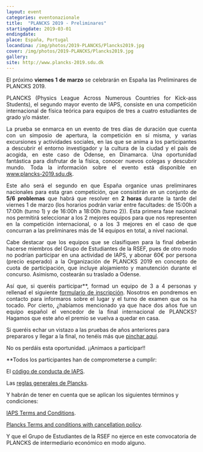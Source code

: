```yaml
---
layout: event
categories: eventonazionale
title:  "PLANCKS 2019 - Preliminares"
startingdate: 2019-03-01
endingdate: 
place: España, Portugal
locandina: /img/photos/2019-PLANCKS/Plancks2019.jpg
cover: /img/photos/2019-PLANCKS/Plancks2019.jpg
gallery:
site: http://www.plancks-2019.sdu.dk
---
```

<p style="text-align: justify;">
El próximo <strong>viernes 1 de marzo</strong> se celebrarán en España las Preliminares de PLANCKS 2019.
</p>
<p style="text-align: justify;">
PLANCKS (Physics League Across Numerous Countries for Kick-ass Students), el segundo mayor evento de IAPS, consiste en una competición internacional de física teórica para equipos de tres a cuatro estudiantes de grado y/o máster.
</p>
<p style="text-align: justify;">
La prueba se enmarca en un evento de tres días de duración que cuenta con un simposio de apertura, la competición en sí misma, y varias excursiones y actividades sociales, en las que se anima a los participantes a descubrir el entorno investigador y la cultura de la ciudad y el país de acogida, en este caso de Odense, en Dinamarca. Una oportunidad fantástica para disfrutar de la física, conocer nuevos colegas y descubrir mundo. Toda la información sobre el evento está disponible en <a href="http://www.plancks-2019.sdu.dk/">www.plancks-2019.sdu.dk</a>.
</p>
<p style="text-align: justify;">
Este año será el segundo en que España organice unas preliminares nacionales para esta gran competición, que consistirán en un conjunto de <strong>5/6 problemas</strong> que habrá que resolver en <strong>2 horas</strong> durante la tarde del viernes 1 de marzo (los horarios podrán variar entre facultades: de 15:00h a 17:00h (turno 1) y de 16:00h a 18:00h (turno 2)). Esta primera fase nacional nos permitirá seleccionar a los 2 mejores equipos para que nos representen en la competición internacional, o a los 3 mejores en el caso de que concurran a las preliminares más de 14 equipos en total, a nivel nacional.
</p>
<p style="text-align: justify;">
Cabe destacar que los equipos que se clasifiquen para la final deberán hacerse miembros del Grupo de Estudiantes de la RSEF, pues de otro modo no podrían participar en una actividad de IAPS, y abonar 60€ por persona (precio esperado) a la Organización de PLANCKS 2019 en concepto de cuota de participación, que incluye alojamiento y manutención durante el concurso. Asimismo, costearán su traslado a Odense.
</p>
<p style="text-align: justify;">
Así que, si queréis participar**, formad un equipo de 3 a 4 personas y rellenad el siguiente <a href="">formulario de inscripción</a>. Nosotros en pondremos en contacto para informaros sobre el lugar y el turno de examen que os ha tocado. Por cierto, ¿habíamos mencionado ya que hace dos años fue un equipo español el vencedor de la final internacional de PLANCKS? Hagamos que este año el premio se vuelva a quedar en casa.

Si queréis echar un vistazo a las pruebas de años anteriores para prepararos y llegar a la final, no tenéis más que [pinchar aquí](http://international.plancks.at/what-is-plancks/example-problem-sets/). 

No os perdáis esta oportunidad. ¡¡Animaos a participar!!

**Todos los participantes han de comprometerse a cumplir:

   El [código de conducta de IAPS](http://www.iaps.info/wp-content/uploads/2016/09/Code-of-Conduct_2016-1.pdf).
    
   Las [reglas generales de Plancks](https://drive.google.com/file/d/1OoOcA7REGYrei2nXdXFBfk3riNd5al6I/view).
    
  Y habrán de tener en cuenta que se aplican los siguientes términos y condiciones:
  
   [IAPS Terms and Conditions](http://www.iaps.info/wp-content/uploads/2017/09/iaps-Terms-and-Conditions.pdf).
    
   [Plancks Terms and conditions with cancellation policy](https://drive.google.com/file/d/19FYT4Z3SBbPhIXUG0iMgwHuLSGtFocul/view).
    
  Y que el Grupo de Estudiantes de la RSEF no ejerce en este convocatoria de PLANCKS de intermediario económico en modo alguno.

